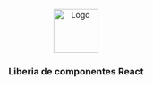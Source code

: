 <div id="top"></div>
<!-- PROJECT LOGO -->
<br />
<div align="center">
  <a href="https://github.com/othneildrew/Best-README-Template">
    <img src="https://uxcontent.com/wp-content/uploads/2020/10/01.png" alt="Logo" width="80" height="80">
  </a>

  <h3 align="center">Liberia de componentes React</h3>
</div>
